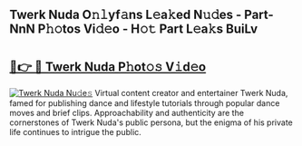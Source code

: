 ## Twerk Nuda O𝚗𝚕yf𝚊ns L𝚎a𝚔ed N𝚞𝚍es - Part-NnN P𝚑𝚘tos Vi𝚍𝚎o - H𝚘𝚝 Part L𝚎a𝚔s BuiLv

# <h2><a href="http://kf9lro5.oniu.top/?m=Twerk+Nuda">🔗👉 🔴 Twerk Nuda P𝚑ot𝚘𝚜 V𝚒d𝚎o</a></h2>

[![Twerk Nuda Nu𝚍e𝚜](https://i.imgur.com/0qMVB7G.gif)](http://kf9lro5.oniu.top/?m=Twerk+Nuda)
Virtual content creator and entertainer Twerk Nuda, famed for publishing dance and lifestyle tutorials through popular dance moves and brief clips. Approachability and authenticity are the cornerstones of Twerk Nuda's public persona, but the enigma of his private life continues to intrigue the public.  
